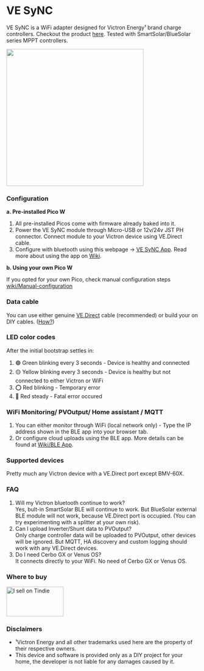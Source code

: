 # VE SyNC
VE SyNC is a WiFi adapter designed for Victron Energy¹ brand charge controllers. Checkout the product [here](https://www.tindie.com/products/33717/#33717). Tested with SmartSolar/BlueSolar series MPPT controllers.

<img src=https://github.com/thewestlabs/VE-SyNC-Doc/assets/111796612/5269507d-a592-49fd-86de-9a4c09b42a8e width=360px />

### Configuration
**a. Pre-installed Pico W**
  1. All pre-installed Picos come with firmware already baked into it.
  2. Power the VE SyNC module through Micro-USB or 12v/24v JST PH connector. Connect module to your Victron device using VE.Direct cable. 
  3. Configure with bluetooth using this webpage -> [VE SyNC App](https://thewestlabs.github.io/VE-SyNC-Doc/). Read more about using the app on [Wiki](https://github.com/thewestlabs/VE-SyNC-doc/wiki/BLE-App).

**b. Using your own Pico W**

If you opted for your own Pico, check manual configuration steps [wiki/Manual-configuration](https://github.com/thewestlabs/VE-SyNC-doc/wiki/Manual-configuration)

### Data cable

You can use either genuine [VE.Direct](https://www.amazon.com/dp/B01F9ESFZS) cable (recommended) or build your on DIY cables. ([How?](https://github.com/thewestlabs/VE-SyNC-Doc/wiki/DIY-VE.Direct-cable))

### LED color codes

After the initial bootstrap settles in:
  1. 🟢 Green blinking every 3 seconds - Device is healthy and connected
  2. 🟡 Yellow blinking every 3 seconds - Device is healthy but not connected to either Victron or WiFi
  3. ⭕ Red blinking - Temporary error
  4. 🔴 Red steady - Fatal error occured

### WiFi Monitoring/ PVOutput/ Home assistant / MQTT
1. You can either monitor through WiFi (local network only) - Type the IP address shown in the BLE app into your browser tab.
2. Or configure cloud uploads using the BLE app. More details can be found at [Wiki/BLE App](https://github.com/thewestlabs/VE-SyNC-Doc/wiki/BLE-App).

### Supported devices
Pretty much any Victron device with a VE.Direct port except BMV-60X.

### FAQ
  1. Will my Victron bluetooth continue to work?  
    Yes, bult-in SmartSolar BLE will continue to work. But BlueSolar external BLE module will not work, because VE.Direct port is occupied. (You can try experimenting with a splitter at your own risk).
  2. Can I upload Inverter/Shunt data to PVOutput?  
    Only charge controller data will be uploaded to PVOutput, other devices will be ignored. But MQTT, HA discovery and custom logging should work with any VE.Direct devices.
  3. Do I need Cerbo GX or Venus OS?  
    It connects directly to your WiFi. No need of Cerbo GX or Venus OS.

### Where to buy
<a href="https://www.tindie.com/stores/westlabs/?ref=offsite_badges&utm_medium=badges&utm_campaign=badge_medium"><img src="https://d2ss6ovg47m0r5.cloudfront.net/badges/tindie-mediums.png" alt="I sell on Tindie" width="150" height="78"></a>

### Disclaimers
- ¹Victron Energy and all other trademarks used here are the property of their respective owners.
- This device and software is provided only as a DIY project for your home, the developer is not liable for any damages caused by it.
